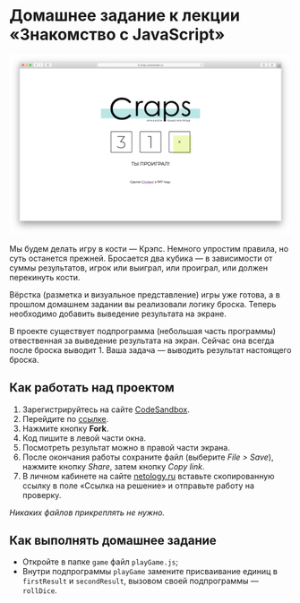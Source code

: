 # Домашнее задание к лекции «Знакомство с JavaScript»

![results](../assets/results.png)

Мы будем делать игру в кости — Крэпс. Немного упростим правила, но суть останется прежней. Бросается два кубика — в зависимости от суммы результатов, игрок или выиграл, или проиграл, или должен перекинуть кости.

Вёрстка (разметка и визуальное представление) игры уже готова, а в прошлом домашнем задании вы реализовали логику броска. Теперь необходимо добавить выведение результата на экране.

В проекте существует подпрограмма (небольшая часть программы) отвественная за выведение результата на экран. Сейчас она всегда после броска выводит 1. Ваша задача — выводить результат настоящего броска.

## Как работать над проектом

1. Зарегистрируйтесь на сайте [CodeSandbox](https://codesandbox.io/).
2. Перейдите по [ссылке](https://codesandbox.io/s/sd-craps-pd7zf).
3. Нажмите кнопку **Fork**.
4. Код пишите в левой части окна.
5. Посмотреть результат можно в правой части экрана.
6. После окончания работы сохраните файл (выберите _File > Save_), нажмите кнопку _Share_, затем кнопку  _Copy link_.
7. В личном кабинете на сайте [netology.ru](http://netology.ru/) вставьте скопированную ссылку в поле «Ссылка на решение» и отправьте работу на проверку.

_Никаких файлов прикреплять не нужно._

## Как выполнять домашнее задание

+ Откройте в папке `game` файл `playGame.js`;
+ Внутри подпрограммы `playGame` замените присваивание единиц в `firstResult` и `secondResult`, вызовом своей подпрограммы — `rollDice`.